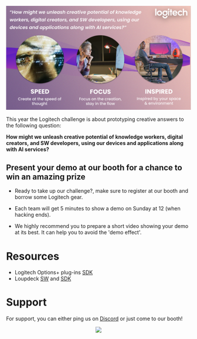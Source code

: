 
![](img/logitech-lauzhack23.png)


This year the Logitech challenge is about prototyping creative answers to the following question:

**How might we unleash creative potential of knowledge workers, digital creators, and SW developers, using our devices and applications along with AI services?**



## Present your demo at our booth for a chance to win an amazing prize
- Ready to take up our challenge?, make sure to register at our booth and borrow some Logitech gear.

- Each team will get 5 minutes to show a demo on Sunday at 12 (when hacking ends).

- We highly recommend you to prepare a short video showing your demo at its best. It can help you to avoid the 'demo effect'.

# Resources
- Logitech Options+ plug-ins [SDK](./options-plus/)
- Loupdeck [SW](https://support.loupedeck.com/downloads) and [SDK](https://support.loupedeck.com/getting-started)

# Support

For support, you can either ping us on [Discord](https://discord.com/channels/1079762641309925406/1178706240306696232) or just come to our booth!

<div style="text-align:center">
    <a href="https://www.logitech.com"><img src="img/logitech.png"></a>
</div>

